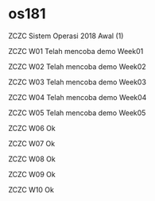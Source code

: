 # os181
ZCZC Sistem Operasi 2018 Awal (1)

ZCZC W01 Telah mencoba demo Week01

ZCZC W02 Telah mencoba demo Week02

ZCZC W03 Telah mencoba demo Week03

ZCZC W04 Telah mencoba demo Week04

ZCZC W05 Telah mencoba demo Week05

ZCZC W06 Ok

ZCZC W07 Ok

ZCZC W08 Ok

ZCZC W09 Ok

ZCZC W10 Ok
